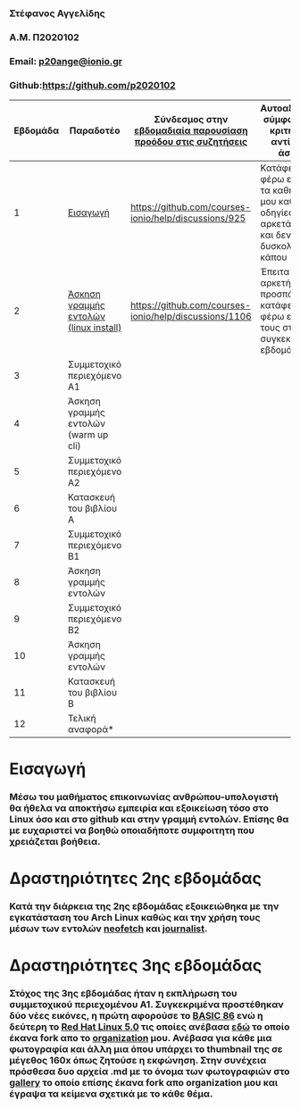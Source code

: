 ### Στέφανος Αγγελίδης
### A.M. Π2020102
### Email: p20ange@ionio.gr
### Github:https://github.com/p2020102


| Εβδομάδα | Παραδοτέο | Σύνδεσμος στην [εβδομαδιαία παρουσίαση προόδου στις συζητήσεις](https://github.com/courses-ionio/help/discussions/categories/show-and-tell) | Αυτοαξιολόγηση σύμφωνα με τα κριτήρια της αντίστοιχης άσκησης |
| --- | --- | --- | --- |
| 1 | [Εισαγωγή](https://github.com/p2020102/hci/tree/2020102/projects/%CE%A02020102#%CE%B4%CF%81%CE%B1%CF%83%CF%84%CE%B7%CF%81%CE%B9%CF%8C%CF%84%CE%B7%CE%B5%CF%82-2%CE%B7%CF%82-%CE%B5%CE%B2%CE%B4%CE%BF%CE%BC%CE%AC%CE%B4%CE%B1%CF%82) |https://github.com/courses-ionio/help/discussions/925 | Κατάφερα να φέρω εισπέρας τα καθήκοντά μου καθώς οι οδηγίες ήταν αρκετά σαφής και δεν δυσκολεύτηκα κάπου |
| 2 | [Άσκηση γραμμής εντολών (linux install)](https://github.com/p2020102/hci/tree/2020102/projects/%CE%A02020102#%CE%B4%CF%81%CE%B1%CF%83%CF%84%CE%B7%CF%81%CE%B9%CF%8C%CF%84%CE%B7%CE%B5%CF%82-2%CE%B7%CF%82-%CE%B5%CE%B2%CE%B4%CE%BF%CE%BC%CE%AC%CE%B4%CE%B1%CF%82) |https://github.com/courses-ionio/help/discussions/1106 | Έπειτα απο αρκετή προσπάθεια κατάφερα να φέρω εις πέρας τους στόχους της συγκεκριμένης εβδομάδας |
| 3 | Συμμετοχικό περιεχόμενο A1 | | |
| 4 | Άσκηση γραμμής εντολών (warm up cli) | | |
| 5 | Συμμετοχικό περιεχόμενο A2 | | |
| 6 | Κατασκευή του βιβλίου Α | | |
| 7 | Συμμετοχικό περιεχόμενο B1 | | |
| 8 | Άσκηση γραμμής εντολών | | |
| 9 | Συμμετοχικό περιεχόμενο B2 | | |
| 10 | Άσκηση γραμμής εντολών | | |
| 11 | Κατασκευή του βιβλίου Β | | |
| 12 | Τελική αναφορά* | | |


# Εισαγωγή
### Μέσω του μαθήματος επικοινωνίας ανθρώπου-υπολογιστή θα ήθελα να αποκτήσω εμπειρία και εξοικείωση τόσο στο Linux όσο και στο github και στην γραμμή εντολών. Επίσης θα με ευχαριστεί να βοηθώ οποιαδήποτε συμφοιτητη που χρειάζεται βοήθεια.

# Δραστηριότητες 2ης εβδομάδας
### Κατά την διάρκεια της 2ης εβδομάδας εξοικειώθηκα με την εγκατάσταση του Arch Linux καθώς και την χρήση τους μέσων των εντολών [neofetch](https://asciinema.org/a/RYZN0EP7nudhiW7BsGg6KDGw) και [journalist](https://asciinema.org/a/ZOChd2O0My3cNEwaZ1W8d7ZZ2).


# Δραστηριότητες 3ης εβδομάδας
### Στόχος της 3ης εβδομάδας ήταν η εκπλήρωση του συμμετοχικού περιεχομένου Α1. Συγκεκριμένα προστέθηκαν δύο νέες εικόνες, η πρώτη αφορούσε το [BASIC 86](http://toastytech.com/guis/win1983.html) ενώ η δεύτερη το [Red Hat Linux 5.0](http://toastytech.com/guis/x.html) τις οποίες ανέβασα [εδώ](https://github.com/WhatColorIsYourBugatti/images/pull/8) το οποίο έκανα fork απο το [organization](https://github.com/WhatColorIsYourBugatti) μου. Ανέβασα για κάθε μια φωτογραφία και άλλη μια όπου υπάρχει το thumbnail της σε μέγεθος 160x όπως ζητούσε η εκφώνηση. Στην συνέχεια πρόσθεσα δυο αρχεία .md με το όνομα των φωτογραφιών στο [gallery](https://github.com/WhatColorIsYourBugatti/_gallery/pull/5) το οποίο επίσης έκανα fork απο organization μου και έγραψα τα κείμενα σχετικά με το κάθε θέμα.
